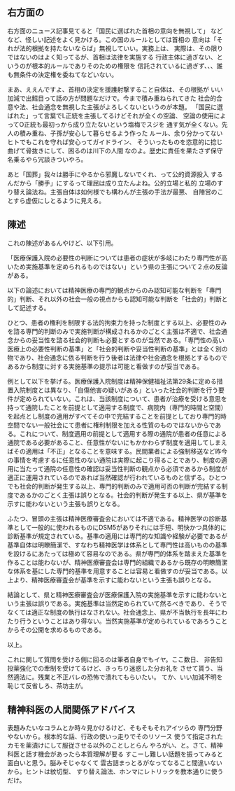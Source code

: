 ﻿## 右方面の

右方面のニュース記事見てると「国民に選ばれた首相の意向を無視して」
などなど、怪しい記述をよく見かける。この国のルールとしては首相の
意向は「それが法的根拠を持たないならば」無視していい。実務上は、
実際は、その限りではないのはよく知ってるが、首相は法律を実施する
行政主体に過ぎない、というのが根本的ルールでありそのための権限を
信託されているに過ぎず、、、誰も無条件の決定権を委ねてなどいない。

まあ、ええんですよ、首相の決定を援護射撃すること自体は、その根拠が
いい加減で出鱈目って話の方が問題なだけで。今まで積み重ねられてきた
社会的合意や法、社会通念を無視した主張がよろしくないというのが本題。
「国民に選ばれた」って言葉でL正統を主張してるけどそれが全くの空論、
空論の使用によってO正統も最初っから成り立たないという塩梅でスジを
通す気が全くない。先人の積み重ね、子孫が安心して暮らせるよう作った
ルール、余り分かってないヒトでもこれを守れば安心ってガイドライン、
そういったものを恣意的に捻じ曲げて骨抜きにして、困るのは川下の人間
なのよ。歴史に責任を果たさず保守名乗るやら冗談きついやろ。

あと「国葬」我々は勝手にやるから邪魔しないでくれ、って公的資源投入
するんだから「勝手」にするって理屈は成り立たんよね。公的立場と私的
立場のすり替え論法ね。主張自体は如何様でも構わんが主張の手法が最悪、
自陣営のことすら虚仮にしとるように見える。


## 陳述

これの陳述があるんやけど、以下引用。

「医療保護入院の必要性の判断については患者の症状が多岐にわたり専門性が高いため実施基準を定められるものではない」という県の主張について２点の反論がある。

以下の論述においては精神医療の専門的観点からのみ認知可能な判断を「専門的」判断、それ以外の社会一般の視点からも認知可能な判断を「社会的」判断として記述する。

ひとつ、患者の権利を制限する法的拘束力を持った制度とする以上、必要性のみを諮る専門的判断のみで実施判断が構成されるかのごとく主張は不適で、社会通念からの妥当性を諮る社会的判断も必要とするのが当然である。「専門性の高い医療上の必要性判断の基準」と「社会的判断や妥当性判断の基準」とは全く別の物であり、社会通念に依る判断を行う後者は法律や社会通念を根拠とするものであるから制度に対する実施基準の提示は可能と看做すのが妥当である。

例として以下を挙げる。医療保護入院制度は精神保健福祉法第29条に定める措置入院制度とは異なり、「自傷他害の疑いがある」といった社会的判断を行う要件が定められていない。これは、当該制度について、患者が治療を受ける意思を持って通院したことを前提として適用する制度で、病院内（専門的時間と空間）を起点とし制度の適用がすべてその中で完結することを前提としており専門的時空間でない一般社会にて患者に権利制限を加える性質のものではないからである。これについて、制度適用の前提として適用する際の通院が患者の任意による通院である必要があること、任意性がないにもかかわらず制度を適用してしまえばその適用は「不正」となることを意味する。民間業者による強制移送など昨今の事情を考慮するに任意性のない通院は実際に起こり得ることであり、制度の適用に当たって通院の任意性の確認は妥当性判断の観点から必須であるから制度が適正に運用されているのであれば当然確認が行われているものと信ずる。ひとつでも社会的判断が発生する以上、専門的判断のみで適用可否の判断が完結する制度であるかのごとく主張は誤りとなる。社会的判断が発生する以上、県が基準を示すに能わないという主張も誤りとなる。

ふたつ、冒頭の主張は精神医療審査会においては不適である。精神医学の診断基準として一般的に使われるものにDSM5がありそれには手短、明快かつ具体的に診断基準が規定されている。基準の適用には専門的な知識や経験が必要であるが基準自体は明瞭簡潔で、すなわち精神医学は体系として専門性は高いものの基準を設けるにあたっては極めて容易なのである。県が専門的体系を踏まえた基準を作ることは能わないが、精神医療審査会は専門的組織であるから既存の明瞭簡潔な体系を基にした専門的基準を用意することは容易と看做すのが妥当である。以上より、精神医療審査会が基準を示すに能わないという主張も誤りとなる。

結論として、県と精神医療審査会が医療保護入院の実施基準を示すに能わないという主張は誤りである。実施基準は当然定められていて然るべきであり、そうでなくては適正な制度の執行はなされない。社会通念上、県が不当執行を長年にわたり行うということはあり得ない。当然実施基準が定められているであろうことからその公開を求めるものである。

以上。

これに関して質問を受ける側に回るのは筆者自身でもイヤ。ここ数日、
非告知投薬強化での牽制を受けてるけど、きっちり迷惑した分お礼を
させて貰う、当然適法に。残業と不正バレの恐怖で潰れてもらいたい。
てか、いい加減不明を恥じて反省しろ、茶坊主が。


## 精神科医の人間関係アドバイス

表題みたいなコラムとか時々見かけるけど、そもそもそれアイツらの
専門分野やないから。根本的な話、行政の使いっ走りでそのリソース
使うて指定されたカモを薬漬けにして服従させる以外のことしとらん
やろがい、と。さて、精神科医と話す機会があったら本質理解が要る
すこーし難しい話題を振ってみると面白いと思う。脳みそじゃなくて
雲古詰まっとるがなってなること間違いないから。ヒントは紋切型、
すり替え論法、ホンマにレトリックを教本通りに使うだけ。
